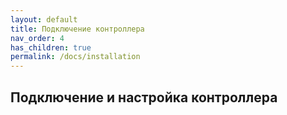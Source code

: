 ```yaml
---
layout: default
title: Подключение контроллера
nav_order: 4
has_children: true
permalink: /docs/installation
---
```


## Подключение и настройка контроллера
